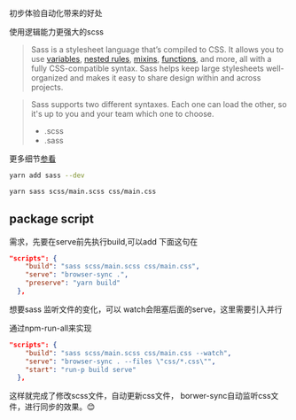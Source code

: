 初步体验自动化带来的好处



使用逻辑能力更强大的scss

> Sass is a stylesheet language that’s compiled to CSS. It allows you to use [variables](https://sass-lang.com/documentation/variables), [nested rules](https://sass-lang.com/documentation/style-rules#nesting), [mixins](https://sass-lang.com/documentation/at-rules/mixin), [functions](https://sass-lang.com/documentation/modules), and more, all with a fully CSS-compatible syntax. Sass helps keep large stylesheets well-organized and makes it easy to share design within and across projects.



> Sass supports two different syntaxes. Each one can load the other, so it's up to you and your team which one to choose.
>
> - .scss
> - .sass

更多细节[参看](https://sass-lang.com/)



```zsh
yarn add sass --dev

yarn sass scss/main.scss css/main.css
```



## package script

需求，先要在serve前先执行build,可以add 下面这句在

```json
"scripts": {
    "build": "sass scss/main.scss css/main.css",
    "serve": "browser-sync .",
    "preserve": "yarn build"
  },
```



想要sass 监听文件的变化，可以 watch会阻塞后面的serve，这里需要引入并行

通过npm-run-all来实现



```json
"scripts": {
    "build": "sass scss/main.scss css/main.css --watch",
    "serve": "browser-sync . --files \"css/*.css\"",
    "start": "run-p build serve"
  },
```

这样就完成了修改scss文件，自动更新css文件， borwer-sync自动监听css文件，进行同步的效果。😊

